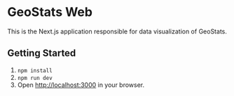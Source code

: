 # GeoStats Web

This is the Next.js application responsible for data visualization of GeoStats.

## Getting Started

1. `npm install`
2. `npm run dev`
3. Open [http://localhost:3000](http://localhost:3000) in your browser.
